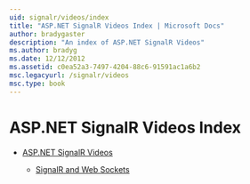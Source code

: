 ```yaml
---
uid: signalr/videos/index
title: "ASP.NET SignalR Videos Index | Microsoft Docs"
author: bradygaster
description: "An index of ASP.NET SignalR Videos"
ms.author: bradyg
ms.date: 12/12/2012
ms.assetid: c0ea52a3-7497-4204-88c6-91591ac1a6b2
msc.legacyurl: /signalr/videos
msc.type: book
---
```

# ASP.NET SignalR Videos Index

- [ASP.NET SignalR Videos](getting-started/index.md)

    - [SignalR and Web Sockets](getting-started/signalr-and-web-sockets.md)
